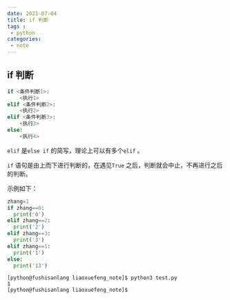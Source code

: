 ```yaml
---
date: 2021-07-04
title: if 判断
tags :
 - python
categories:
 - note
---
```


## if 判断

```python
if <条件判断1>:
    <执行1>
elif <条件判断2>:
    <执行2>
elif <条件判断3>:
    <执行3>
else:
    <执行4>
```

`elif` 是`else if` 的简写，理论上可以有多个`elif` 。

`if` 语句是由上而下进行判断的，在遇见`True` 之后，判断就会中止，不再进行之后的判断。

示例如下：

```python
zhang=1
if zhang==0:
  print('0')
elif zhang==2:
  print('2')
elif zhang==3:
  print('3')
elif zhang==1:
  print('1')
else:
  print('13')
```
```shell
[python@fushisanlang liaoxuefeng_note]$ python3 test.py 
1
[python@fushisanlang liaoxuefeng_note]$ 
```

